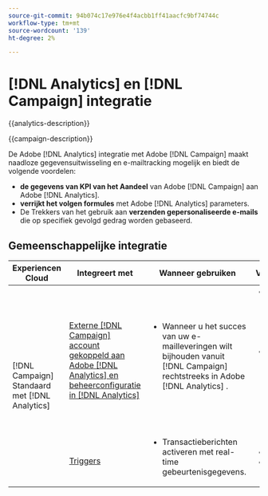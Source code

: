 ```yaml
---
source-git-commit: 94b074c17e976e4f4acbb1ff41aacfc9bf74744c
workflow-type: tm+mt
source-wordcount: '139'
ht-degree: 2%

---
```



# [!DNL Analytics] en [!DNL Campaign] integratie

{{analytics-description}}

{{campaign-description}}

De Adobe [!DNL Analytics] integratie met Adobe [!DNL Campaign] maakt naadloze gegevensuitwisseling en e-mailtracking mogelijk en biedt de volgende voordelen:

+ **de gegevens van KPI van het Aandeel** van Adobe [!DNL Campaign] aan Adobe [!DNL Analytics].
+ **verrijkt het volgen formules** met Adobe [!DNL Analytics] parameters.
+ De Trekkers van het gebruik aan **verzenden gepersonaliseerde e-mails** die op specifiek gevolgd gedrag worden gebaseerd.

## Gemeenschappelijke integratie

<table>
    <thead>
        <tr>
            <th>Experiencen Cloud</th>
            <th>Integreert met</th>
            <th>Wanneer gebruiken</th>
            <th>Vaak voorkomende gebruiksscenario's</th>
        </tr>
    </thead>
    <tbody>
        <tr>
            <td rowspan="2">[!DNL Campaign] Standaard met [!DNL Analytics]</td>
            <td><a href="https://experienceleague.adobe.com/docs/campaign-standard-learn/tutorials/integrations/track-the-success-of-your-deliveries-in-analytics.html?lang=nl-NL" target="_blank" rel="noreferrer">Externe [!DNL Campaign] account gekoppeld aan Adobe [!DNL Analytics] en beheerconfiguratie in [!DNL Analytics]</a></td>
            <td>
                <ul style="margin-top: 0;">
                    <li>Wanneer u het succes van uw e-mailleveringen wilt bijhouden vanuit [!DNL Campaign] rechtstreeks in Adobe [!DNL Analytics] .</li>
                </ul>
            </td>
            <td>
              <ul style="margin-top: 0;">
                <li>Verbeter uw analyserapporten met de leveringsgegevens van [!DNL Campaign] , inclusief de verzonden e-mails, aangeklikte e-mails, geopende e-mails, geleverde e-mails, abonnementen en bonnen.</li>
                <li>Analyseer downstreamconversiegebeurtenissen voor [!DNL Campaign] klikken die het verkeer naar uw digitale eigenschappen sturen, zoals formulierleads, onlinebestellingen of andere gebeurtenissen die zijn vastgelegd in [!DNL Analytics] .</li>
              </ul>
            </td>
        </tr>
        <tr>
            <td><a href="../../integrations/tutorials/campaign-analytics/campaign-analytics-trigger.md" target="_blank" rel="noreferrer">Triggers</a></li>
            <td>
                <ul style="margin-top: 0;">
                    <li>Transactieberichten activeren met real-time gebeurtenisgegevens.</li>
                </ul>
            </td>
            <td>
              <ul style="margin-top: 0;">
                <li>Bevestiging van registratie.</li>
                <li>Uitchecken van winkelwagentjes.</li>
              </ul>
            </td>
        </tr>              
    </tbody>          
</table>
